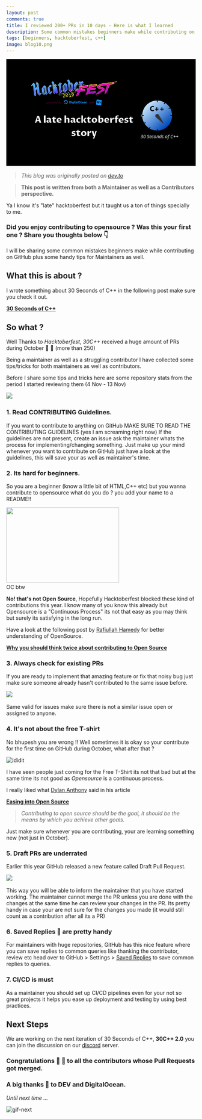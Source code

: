 ```yaml
---
layout: post
comments: true
title: I reviewed 200+ PRs in 10 days - Here is what I learned 
description: Some common mistakes beginners make while contributing on GitHub.
tags: [beginners, hacktoberfest, c++]
image: blog10.png
---
```

![blog10](https://raw.githubusercontent.com/Bhupesh-V/Bhupesh-V.github.io/master/images/blog10.png)

> *This blog was originally posted on [dev.to](https://dev.to/bhupesh/i-reviewed-200-prs-in-10-days-here-is-what-i-learned-11ec)*

> **This post is written from both a Maintainer as well as a Contributors perspective.**


Ya I know it's "late" hacktoberfest but it taught us a ton of things specially to me.
### Did you enjoy contributing to opensource ? Was this your first one ? Share you thoughts below 👇
I will be sharing some common mistakes beginners make while contributing on GitHub plus some handy tips for Maintainers as well.

## What this is about ?
I wrote something about 30 Seconds of C++ in the following post make sure you check it out.

**[30 Seconds of C++](https://dev.to/bhupesh/30-seconds-of-c-4egn)**

## So what ?
Well Thanks to *Hacktoberfest*, *30C++* received a huge amount of PRs during October 🎉 🎉 (more than 250)

Being a maintainer as well as a struggling contributor I have collected some tips/tricks for both maintainers as well as contributors.

Before I share some tips and tricks here are some repository stats from the period I started reviewing them (4 Nov - 13 Nov)

![](https://drive.google.com/uc?export=view&id=1fzos--uXwk-LSG-HBx-XL54Wuv91wvHc)

### 1. Read CONTRIBUTING Guidelines.
If you want to contribute to anything on GitHub MAKE SURE TO READ THE CONTRIBUTING GUIDELINES (yes I am screaming right now)
If the guidelines are not present, create an issue ask the maintainer whats the process for implementing/changing something.
Just make up your mind whenever you want to contribute on GitHub just have a look at the guidelines, this will save your as well as maintainer's time.

### 2. Its hard for beginners.
So you are a beginner (know a little bit of HTML,C++ etc) but you wanna contribute to opensource what do you do ?
you add your name to a README!!

<img src = "https://drive.google.com/uc?export=view&id=1XF_MxR2ZbqoEsJRTZCHpveerr3cbZ-cK" height="200px" width="300px">
<figcaption>OC btw</figcaption>

**No! that's not Open Source**, Hopefully Hacktoberfest blocked these kind of contributions this year.
I know many of you know this already but Opensource is a "Continuous Process" its not that easy as you may think but surely its satisfying in the long run.

Have a look at the following post by [Rafiullah Hamedy](https://dev.to/rhamedy) for better understanding of OpenSource.

**[Why you should think twice about contributing to Open Source](https://dev.to/rhamedy/why-you-should-think-twice-about-contributing-to-open-source-1l4d)**

### 3. Always check for existing PRs
If you are ready to implement that amazing feature or fix that noisy bug just make sure someone already hasn't contributed to the same issue before.

![](https://drive.google.com/uc?export=view&id=1PM1-l8ZSpWs6GudaXa2aJFRg_rTn0fpp)

Same valid for issues make sure there is not a similar issue open or assigned to anyone.

### 4. It's not about the free T-shirt
No bhupesh you are wrong !!
Well sometimes it is okay so your contribute for the first time on GitHub during October, what after that ?

![ididit](https://media.giphy.com/media/TjoryRxEwh3bVr4M54/giphy.gif)

I have seen people just coming for the Free T-Shirt its not that bad but at the same time its not good as *Opensource* is a continuous process.

I really liked what [Dylan Anthony](https://dev.to/dbanty) said in his article

[**Easing into Open Source**](https://dev.to/dbanty/easing-into-open-source-1fg9)

> *Contributing to open source should be the goal, it should be the means by which you achieve other goals.*

Just make sure whenever you are contributing, your are learning something new (not just in October).

### 5. Draft PRs are underrated
Earlier this year GitHub released a new feature called Draft Pull Request.

[![](https://github.blog/wp-content/uploads/2019/02/draft-pull-requests.png?w=1024)](https://github.blog/2019-02-14-introducing-draft-pull-requests/)

This way you will be able to inform the maintainer that you have started working.
The maintainer cannot merge the PR unless you are done with the changes at the same time he can review your changes in the PR.
Its pretty handy in case your are not sure for the changes you made (it would still count as a contribution after all its a PR)

### 6. Saved Replies 💬 are pretty handy
For maintainers with huge repositories, GitHub has this nice feature where you can save replies to common queries like thanking the contributor, review etc
head over to GitHub > Settings > [Saved Replies](https://github.com/settings/replies) to save common replies to queries.

### 7. CI/CD is must
As a maintainer you should set up CI/CD pipelines even for your not so great projects it helps you ease up deployment and testing by using best practices.

## Next Steps
We are working on the next iteration of 30 Seconds of C++, **30C++ 2.0** you can join the discussion on our [discord](https://discord.gg/KAD3JZq) server.
### Congratulations  🎉 🎉 to all the contributors whose Pull Requests got merged.
### A big thanks 🤗 to **DEV** and **DigitalOcean**.


*Until next time ...* 

![gif-next](https://media.giphy.com/media/1zgPTlhsjlqlOhZynk/giphy.gif)
